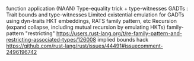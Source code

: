 function application (NAAN)
Type-equality trick + type-witnesses
GADTs : Trait bounds and type-witnesses
Limited existential emulation for GADTs using dyn-traits
HKT embeddings, RATS family pattern, etc
Recursion (expand collapse, including mutual recursion by emulating HKTs)
family-pattern "restricting" https://users.rust-lang.org/t/re-family-pattern-and-restricting-associated-types/126008
implied bounds hack https://github.com/rust-lang/rust/issues/44491#issuecomment-2496196742
